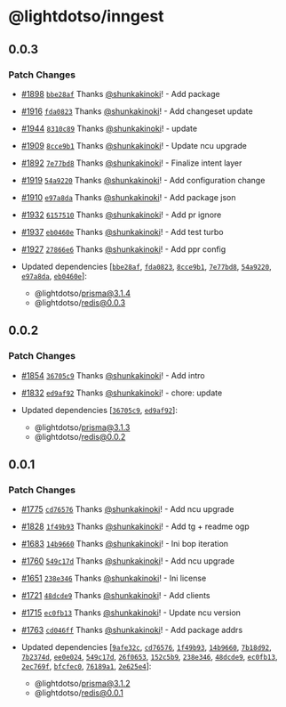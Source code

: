 # @lightdotso/inngest

## 0.0.3

### Patch Changes

- [#1898](https://github.com/LightDotSo/LightDotSo/pull/1898) [`bbe28af`](https://github.com/LightDotSo/LightDotSo/commit/bbe28af571881afbe20a84a81db2ab1f7746b11f) Thanks [@shunkakinoki](https://github.com/shunkakinoki)! - Add package

- [#1916](https://github.com/LightDotSo/LightDotSo/pull/1916) [`fda0823`](https://github.com/LightDotSo/LightDotSo/commit/fda08234433e19a5573dacca2f6fcb40caf0a458) Thanks [@shunkakinoki](https://github.com/shunkakinoki)! - Add changeset update

- [#1944](https://github.com/LightDotSo/LightDotSo/pull/1944) [`8310c89`](https://github.com/LightDotSo/LightDotSo/commit/8310c89d2593b00c759cffb096bd73b8bf1e7a43) Thanks [@shunkakinoki](https://github.com/shunkakinoki)! - update

- [#1909](https://github.com/LightDotSo/LightDotSo/pull/1909) [`8cce9b1`](https://github.com/LightDotSo/LightDotSo/commit/8cce9b10f27e1005b7c2ab2c725e7af3972a2bfc) Thanks [@shunkakinoki](https://github.com/shunkakinoki)! - Update ncu upgrade

- [#1892](https://github.com/LightDotSo/LightDotSo/pull/1892) [`7e77bd8`](https://github.com/LightDotSo/LightDotSo/commit/7e77bd82e4656d514bdb00d6b160d7f0fdc5952d) Thanks [@shunkakinoki](https://github.com/shunkakinoki)! - Finalize intent layer

- [#1919](https://github.com/LightDotSo/LightDotSo/pull/1919) [`54a9220`](https://github.com/LightDotSo/LightDotSo/commit/54a9220b468f7cc6707591c0fdc487bb41e878ec) Thanks [@shunkakinoki](https://github.com/shunkakinoki)! - Add configuration change

- [#1910](https://github.com/LightDotSo/LightDotSo/pull/1910) [`e97a8da`](https://github.com/LightDotSo/LightDotSo/commit/e97a8da7fa0e903047c9c74b6e8342ea3d2b9ea8) Thanks [@shunkakinoki](https://github.com/shunkakinoki)! - Add package json

- [#1932](https://github.com/LightDotSo/LightDotSo/pull/1932) [`6157510`](https://github.com/LightDotSo/LightDotSo/commit/615751041137814400568831454381762f13a62f) Thanks [@shunkakinoki](https://github.com/shunkakinoki)! - Add pr ignore

- [#1937](https://github.com/LightDotSo/LightDotSo/pull/1937) [`eb0460e`](https://github.com/LightDotSo/LightDotSo/commit/eb0460e762e5dd9a43cb7d528795aa19df4fdf2c) Thanks [@shunkakinoki](https://github.com/shunkakinoki)! - Add test turbo

- [#1927](https://github.com/LightDotSo/LightDotSo/pull/1927) [`27866e6`](https://github.com/LightDotSo/LightDotSo/commit/27866e6433a4469e2559f7517a3f50383c564d7f) Thanks [@shunkakinoki](https://github.com/shunkakinoki)! - Add ppr config

- Updated dependencies [[`bbe28af`](https://github.com/LightDotSo/LightDotSo/commit/bbe28af571881afbe20a84a81db2ab1f7746b11f), [`fda0823`](https://github.com/LightDotSo/LightDotSo/commit/fda08234433e19a5573dacca2f6fcb40caf0a458), [`8cce9b1`](https://github.com/LightDotSo/LightDotSo/commit/8cce9b10f27e1005b7c2ab2c725e7af3972a2bfc), [`7e77bd8`](https://github.com/LightDotSo/LightDotSo/commit/7e77bd82e4656d514bdb00d6b160d7f0fdc5952d), [`54a9220`](https://github.com/LightDotSo/LightDotSo/commit/54a9220b468f7cc6707591c0fdc487bb41e878ec), [`e97a8da`](https://github.com/LightDotSo/LightDotSo/commit/e97a8da7fa0e903047c9c74b6e8342ea3d2b9ea8), [`eb0460e`](https://github.com/LightDotSo/LightDotSo/commit/eb0460e762e5dd9a43cb7d528795aa19df4fdf2c)]:
  - @lightdotso/prisma@3.1.4
  - @lightdotso/redis@0.0.3

## 0.0.2

### Patch Changes

- [#1854](https://github.com/LightDotSo/LightDotSo/pull/1854) [`36705c9`](https://github.com/LightDotSo/LightDotSo/commit/36705c90dc5fbbb8180221eb7c08f1c844714bff) Thanks [@shunkakinoki](https://github.com/shunkakinoki)! - Add intro

- [#1832](https://github.com/LightDotSo/LightDotSo/pull/1832) [`ed9af92`](https://github.com/LightDotSo/LightDotSo/commit/ed9af920be0b94d81cf3c7abe753e1fc8144e3fc) Thanks [@shunkakinoki](https://github.com/shunkakinoki)! - chore: update

- Updated dependencies [[`36705c9`](https://github.com/LightDotSo/LightDotSo/commit/36705c90dc5fbbb8180221eb7c08f1c844714bff), [`ed9af92`](https://github.com/LightDotSo/LightDotSo/commit/ed9af920be0b94d81cf3c7abe753e1fc8144e3fc)]:
  - @lightdotso/prisma@3.1.3
  - @lightdotso/redis@0.0.2

## 0.0.1

### Patch Changes

- [#1775](https://github.com/LightDotSo/LightDotSo/pull/1775) [`cd76576`](https://github.com/LightDotSo/LightDotSo/commit/cd765766ac828c75dd8ad1a068a07b859009c085) Thanks [@shunkakinoki](https://github.com/shunkakinoki)! - Add ncu upgrade

- [#1828](https://github.com/LightDotSo/LightDotSo/pull/1828) [`1f49b93`](https://github.com/LightDotSo/LightDotSo/commit/1f49b939979776205ad1644a4b1ae6e2501a4ed2) Thanks [@shunkakinoki](https://github.com/shunkakinoki)! - Add tg + readme ogp

- [#1683](https://github.com/LightDotSo/LightDotSo/pull/1683) [`14b9660`](https://github.com/LightDotSo/LightDotSo/commit/14b96605ebdb25a1617502e039511d65e3c81f88) Thanks [@shunkakinoki](https://github.com/shunkakinoki)! - Ini bop iteration

- [#1760](https://github.com/LightDotSo/LightDotSo/pull/1760) [`549c17d`](https://github.com/LightDotSo/LightDotSo/commit/549c17d6db7f3eed9b20fe449823d786fe5d7cb5) Thanks [@shunkakinoki](https://github.com/shunkakinoki)! - Add ncu upgrade

- [#1651](https://github.com/LightDotSo/LightDotSo/pull/1651) [`238e346`](https://github.com/LightDotSo/LightDotSo/commit/238e34694988a0af454efb049acafc4a40575f56) Thanks [@shunkakinoki](https://github.com/shunkakinoki)! - Ini license

- [#1721](https://github.com/LightDotSo/LightDotSo/pull/1721) [`48dcde9`](https://github.com/LightDotSo/LightDotSo/commit/48dcde90ce719e1236fa49ba3e9b88a21ed8253b) Thanks [@shunkakinoki](https://github.com/shunkakinoki)! - Add clients

- [#1715](https://github.com/LightDotSo/LightDotSo/pull/1715) [`ec0fb13`](https://github.com/LightDotSo/LightDotSo/commit/ec0fb131eb9bf0907e3f53e75f0e20115eb1b692) Thanks [@shunkakinoki](https://github.com/shunkakinoki)! - Update ncu version

- [#1763](https://github.com/LightDotSo/LightDotSo/pull/1763) [`cd046ff`](https://github.com/LightDotSo/LightDotSo/commit/cd046ffd92d97cf47354ed99435d00d0291668e8) Thanks [@shunkakinoki](https://github.com/shunkakinoki)! - Add package addrs

- Updated dependencies [[`9afe32c`](https://github.com/LightDotSo/LightDotSo/commit/9afe32ccd628327f18d7e8ea8e11cb504c68b032), [`cd76576`](https://github.com/LightDotSo/LightDotSo/commit/cd765766ac828c75dd8ad1a068a07b859009c085), [`1f49b93`](https://github.com/LightDotSo/LightDotSo/commit/1f49b939979776205ad1644a4b1ae6e2501a4ed2), [`14b9660`](https://github.com/LightDotSo/LightDotSo/commit/14b96605ebdb25a1617502e039511d65e3c81f88), [`7b18d92`](https://github.com/LightDotSo/LightDotSo/commit/7b18d9203f33067561969f5bc92548dd3bef1a9b), [`7b2374d`](https://github.com/LightDotSo/LightDotSo/commit/7b2374d0c1bc97711fe57cc0996cf8e72bf617a7), [`ee0e024`](https://github.com/LightDotSo/LightDotSo/commit/ee0e0249569b733bf81115a91b695a8255d062dd), [`549c17d`](https://github.com/LightDotSo/LightDotSo/commit/549c17d6db7f3eed9b20fe449823d786fe5d7cb5), [`26f0653`](https://github.com/LightDotSo/LightDotSo/commit/26f06531a111fd8746fcb25d1a73211a418289cd), [`152c5b9`](https://github.com/LightDotSo/LightDotSo/commit/152c5b97495c0619db477f1ad88c20f4d62fdbfb), [`238e346`](https://github.com/LightDotSo/LightDotSo/commit/238e34694988a0af454efb049acafc4a40575f56), [`48dcde9`](https://github.com/LightDotSo/LightDotSo/commit/48dcde90ce719e1236fa49ba3e9b88a21ed8253b), [`ec0fb13`](https://github.com/LightDotSo/LightDotSo/commit/ec0fb131eb9bf0907e3f53e75f0e20115eb1b692), [`2ec769f`](https://github.com/LightDotSo/LightDotSo/commit/2ec769f0449b2986df898d69599d794589ff2037), [`bfcfec0`](https://github.com/LightDotSo/LightDotSo/commit/bfcfec0cf75c5cbbe6c3abba5753505ebf095a3d), [`76189a1`](https://github.com/LightDotSo/LightDotSo/commit/76189a15b6f3826b6ccd724d907a8d1368a0bc3f), [`2e625e4`](https://github.com/LightDotSo/LightDotSo/commit/2e625e4226f34faa826e912fbfeca71499143425)]:
  - @lightdotso/prisma@3.1.2
  - @lightdotso/redis@0.0.1
